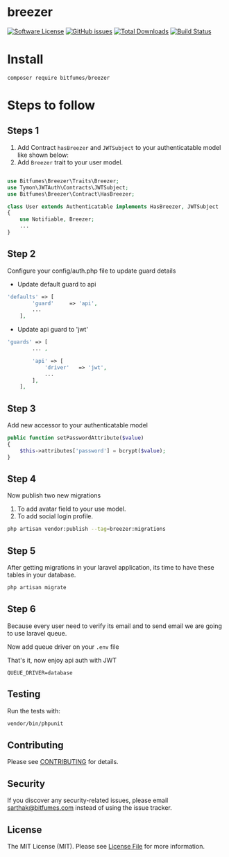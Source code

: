 # breezer

[![Software License](https://img.shields.io/badge/license-MIT-brightgreen.svg?style=flat-square)](LICENSE.md)
[![GitHub issues](https://img.shields.io/github/issues/bitfumes/laravel-breezer)](https://github.com/bitfumes/laravel-breezer/issues)
[![Total Downloads](https://img.shields.io/packagist/dt/bitfumes/breezer.svg?style=flat-square)](https://packagist.org/packages/bitfumes/breezer)
[![Build Status](https://travis-ci.org/bitfumes/laravel-breezer.svg?branch=master)](https://travis-ci.org/bitfumes/laravel-breezer)

# Install

`composer require bitfumes/breezer`

# Steps to follow

<!-- add mustVerifyEmail interface on user model if want to verify -->
<!-- user will not be able to login if email is not verified -->

## Steps 1

1. Add Contract `hasBreezer` and `JWTSubject` to your authenticatable model like shown below:
2. Add `Breezer` trait to your user model.

```php

use Bitfumes\Breezer\Traits\Breezer;
use Tymon\JWTAuth\Contracts\JWTSubject;
use Bitfumes\Breezer\Contract\HasBreezer;

class User extends Authenticatable implements HasBreezer, JWTSubject
{
    use Notifiable, Breezer;
    ...
}
```

## Step 2

Configure your config/auth.php file to update guard details

- Update default guard to api

```php
'defaults' => [
        'guard'     => 'api',
        ...
    ],
```

- Update api guard to 'jwt'

```php
'guards' => [
        ... ,

        'api' => [
            'driver'   => 'jwt',
            ...
        ],
    ],
```

## Step 3

Add new accessor to your authenticatable model

```php
public function setPasswordAttribute($value)
{
    $this->attributes['password'] = bcrypt($value);
}
```

## Step 4

Now publish two new migrations

1.  To add avatar field to your use model.
2.  To add social login profile.

```bash
php artisan vendor:publish --tag=breezer:migrations
```

## Step 5

After getting migrations in your laravel application, its time to have these tables in your database.

```bash
php artisan migrate
```

## Step 6

Because every user need to verify its email and to send email we are going to use laravel queue.

Now add queue driver on your `.env` file

That's it, now enjoy api auth with JWT

```
QUEUE_DRIVER=database
```

## Testing

Run the tests with:

```bash
vendor/bin/phpunit
```

## Contributing

Please see [CONTRIBUTING](CONTRIBUTING.md) for details.

## Security

If you discover any security-related issues, please email sarthak@bitfumes.com instead of using the issue tracker.

## License

The MIT License (MIT). Please see [License File](/LICENSE.md) for more information.
